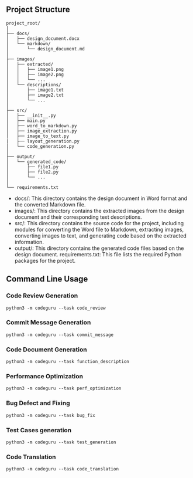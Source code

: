 ## Project Structure
```
project_root/  
│  
├── docs/  
│   ├── design_document.docx  
│   └── markdown/  
│       └── design_document.md  
│  
├── images/  
│   ├── extracted/  
│   │   ├── image1.png  
│   │   ├── image2.png  
│   │   └── ...  
│   └── descriptions/  
│       ├── image1.txt  
│       ├── image2.txt  
│       └── ...  
│  
├── src/  
│   ├── __init__.py  
│   ├── main.py  
│   ├── word_to_markdown.py  
│   ├── image_extraction.py  
│   ├── image_to_text.py  
|   ├── layout_generation.py
│   └── code_generation.py  
│  
├── output/  
│   └── generated_code/  
│       ├── file1.py  
│       ├── file2.py  
│       └── ...  
│  
└── requirements.txt  
```
- docs/: This directory contains the design document in Word format and the converted Markdown file.
- images/: This directory contains the extracted images from the design document and their corresponding text descriptions.
- src/: This directory contains the source code for the project, including modules for converting the Word file to Markdown, extracting images, converting images to text, and generating code based on the extracted information.
- output/: This directory contains the generated code files based on the design document.
requirements.txt: This file lists the required Python packages for the project.

## Command Line Usage

### Code Review Generation
```
python3 -m codeguru --task code_review 
```

### Commit Message Generation
```
python3 -m codeguru --task commit_message
```

### Code Document Generation
```
python3 -m codeguru --task function_description
```

### Performance Optimization 
```
python3 -m codeguru --task perf_optimization
```

### Bug Defect and Fixing 
```
python3 -m codeguru --task bug_fix
```

### Test Cases generation
```
python3 -m codeguru --task test_generation
```

### Code Translation
```
python3 -m codeguru --task code_translation
```